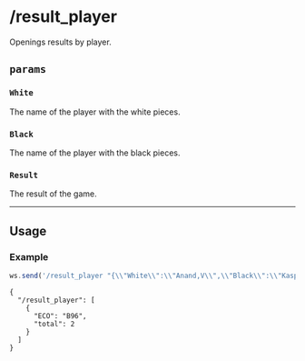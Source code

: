 # /result_player

Openings results by player.

## `params`

### `White`

The name of the player with the white pieces.

### `Black`

The name of the player with the black pieces.

### `Result`

The result of the game.

---

## Usage

### Example

```js
ws.send('/result_player "{\\"White\\":\\"Anand,V\\",\\"Black\\":\\"Kasparov,G\\",\\"Result\\":\\"1-0\\"}"');
```

```text
{
  "/result_player": [
    {
      "ECO": "B96",
      "total": 2
    }
  ]
}
```
